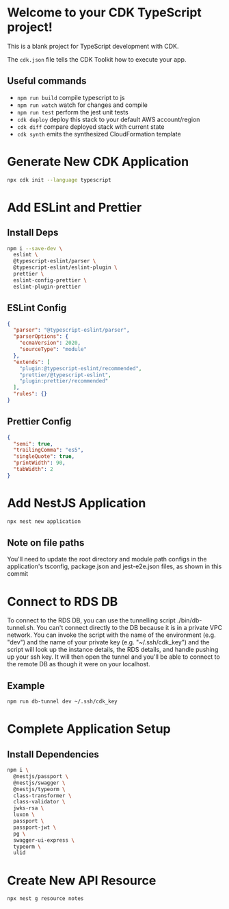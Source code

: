 # Welcome to your CDK TypeScript project!

This is a blank project for TypeScript development with CDK.

The `cdk.json` file tells the CDK Toolkit how to execute your app.

## Useful commands

- `npm run build` compile typescript to js
- `npm run watch` watch for changes and compile
- `npm run test` perform the jest unit tests
- `cdk deploy` deploy this stack to your default AWS account/region
- `cdk diff` compare deployed stack with current state
- `cdk synth` emits the synthesized CloudFormation template

# Generate New CDK Application

```bash
npx cdk init --language typescript
```

# Add ESLint and Prettier

## Install Deps

```bash
npm i --save-dev \
  eslint \
  @typescript-eslint/parser \
  @typescript-eslint/eslint-plugin \
  prettier \
  eslint-config-prettier \
  eslint-plugin-prettier
```

## ESLint Config

```json
{
  "parser": "@typescript-eslint/parser",
  "parserOptions": {
    "ecmaVersion": 2020,
    "sourceType": "module"
  },
  "extends": [
    "plugin:@typescript-eslint/recommended",
    "prettier/@typescript-eslint",
    "plugin:prettier/recommended"
  ],
  "rules": {}
}
```

## Prettier Config

```json
{
  "semi": true,
  "trailingComma": "es5",
  "singleQuote": true,
  "printWidth": 90,
  "tabWidth": 2
}
```

# Add NestJS Application

```bash
npx nest new application
```

## Note on file paths

You'll need to update the root directory and module path configs in the application's tsconfig, package.json and jest-e2e.json files, as shown in this commit

# Connect to RDS DB

To connect to the RDS DB, you can use the tunnelling script ./bin/db-tunnel.sh. You can't connect directly to the DB because it is in a private VPC network. You can invoke the script with the name of the environment (e.g. "dev") and the name of your private key (e.g. "~/.ssh/cdk_key") and the script will look up the instance details, the RDS details, and handle pushing up your ssh key. It will then open the tunnel and you'll be able to connect to the remote DB as though it were on your localhost.

## Example

```bash
npm run db-tunnel dev ~/.ssh/cdk_key
```

# Complete Application Setup

## Install Dependencies

```bash
npm i \
  @nestjs/passport \
  @nestjs/swagger \
  @nestjs/typeorm \
  class-transformer \
  class-validator \
  jwks-rsa \
  luxon \
  passport \
  passport-jwt \
  pg \
  swagger-ui-express \
  typeorm \
  ulid
```

# Create New API Resource

```bash
npx nest g resource notes
```

